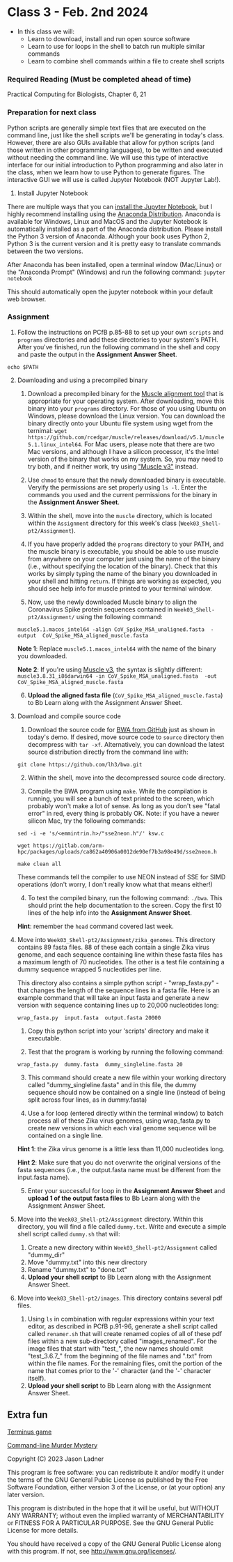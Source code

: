 # Class 3 - Feb. 2nd 2024
- In this class we will:
    - Learn to download, install and run open source software
    - Learn to use for loops in the shell to batch run multiple similar commands
    - Learn to combine shell commands within a file to create shell scripts

### Required Reading (**Must be completed ahead of time**)
Practical Computing for Biologists, Chapter 6, 21

### Preparation for next class

Python scripts are generally simple text files that are executed on the command line, just like the shell scripts we'll be generating in today's class. However, there are also GUIs available that allow for python scripts (and those written in other programming languages), to be written and executed without needing the command line. We will use this type of interactive interface for our initial introduction to Python programming and also later in the class, when we learn how to use Python to generate figures. The interactive GUI we will use is called Jupyter Notebook (NOT Jupyter Lab!). 

1. Install Jupyter Notebook

There are multiple ways that you can [install the Jupyter Notebook](http://jupyter.org/install), but I highly recommend installing using the [Anaconda Distribution](https://www.anaconda.com/download/). Anaconda is available for Windows, Linux and MacOS and the Jupyter Notebook is automatically installed as a part of the Anaconda distribution. Please install the Python 3 version of Anaconda. Although your book uses Python 2, Python 3 is the current version and it is pretty easy to translate commands between the two versions. 

After Anaconda has been installed, open a terminal window (Mac/Linux) or the "Anaconda Prompt" (Windows) and run the following command: ```jupyter notebook```

This should automatically open the jupyter notebook within your default web browser. 

### Assignment

1. Follow the instructions on PCfB p.85-88 to set up your own ```scripts``` and ```programs``` directories and add these directories to your system's PATH. After you've finished, run the following command in the shell and copy and paste the output in the **Assignment Answer Sheet**.

```echo $PATH```

2. Downloading and using a precompiled binary

    1. Download a precompiled binary for the [Muscle alignment tool](https://github.com/rcedgar/muscle/releases/tag/v5.1) that is  appropriate for your operating system. After downloading, move this binary into your ```programs``` directory. For those of you using Ubuntu on Windows, please download the Linux version. You can download the binary directly onto your Ubuntu file system using wget from the ternimal: ```wget https://github.com/rcedgar/muscle/releases/download/v5.1/muscle5.1.linux_intel64```. For Mac users, please note that there are two Mac versions, and although I have a silicon processor, it's the Intel version of the binary that works on my system. So, you may need to try both, and if neither work, try using ["Muscle v3"]("https://drive5.com/muscle/downloads_v3.htm") instead.
    
    2. Use ```chmod``` to ensure that the newly downloaded binary is executable. Veryify the permissions are set properly using ```ls -l```. Enter the commands you used and the current permissions for the binary in the **Assignment Answer Sheet**.
    
    3. Within the shell, move into  the ```muscle``` directory, which is located within the ```Assignment``` directory for this week's class (```Week03_Shell-pt2/Assignment```).
    
    4. If you have properly added the ```programs``` directory to your PATH, and the muscle binary is executable, you should be able to use muscle from anywhere on your computer just using the name of the binary (i.e., without specifying the location of the binary). Check that this works by simply typing the name of the binary you downloaded in your shell and hitting ```return```. If things are working as expected, you should see help info for muscle printed to your terminal window. 
    
    5. Now, use the newly downloaded Muscle binary to align the Coronavirus Spike protein sequences contained in ```Week03_Shell-pt2/Assignment/``` using the following command:
    
    ```muscle5.1.macos_intel64 -align CoV_Spike_MSA_unaligned.fasta  -output  CoV_Spike_MSA_aligned_muscle.fasta```
    
    **Note 1**: Replace ```muscle5.1.macos_intel64``` with the name of the binary you downloaded. 
    
    **Note 2**: If you're using [Muscle v3](https://drive5.com/muscle/downloads_v3.htm), the syntax is slightly different: ```muscle3.8.31_i86darwin64 -in CoV_Spike_MSA_unaligned.fasta  -out  CoV_Spike_MSA_aligned_muscle.fasta```
    
    6.  **Upload the aligned fasta file** (```CoV_Spike_MSA_aligned_muscle.fasta```) to Bb Learn along with the Assignment Answer Sheet. 


3. Download and compile source code
    
    1. Download the source code for [BWA from GitHub](https://sourceforge.net/projects/bio-bwa/files/) just as shown in today's demo. If desired, move source code to ```source``` directory then decompress with ```tar -xf```. Alternatively, you can download the latest source distribution directly from the command line with: 
    
    ```git clone https://github.com/lh3/bwa.git```
    
    2. Within the shell, move into the decompressed source code directory. 
    
    3. Compile the BWA program using ```make```. While the compilation is running, you will see a bunch of text printed to the screen, which probably won't make a lot of sense. As long as you don't see "fatal error" in red, every thing is probably OK. Note: if you have a newer silicon Mac, try the following commands:
    
    ```sed -i -e 's/<emmintrin.h>/"sse2neon.h"/' ksw.c```
    
    ```wget https://gitlab.com/arm-hpc/packages/uploads/ca862a40906a0012de90ef7b3a98e49d/sse2neon.h```
    
    ```make clean all```
    
    These commands tell the compiler to use NEON instead of SSE for SIMD operations (don't worry, I don't really know what that means either!)
    
    4. To test the compiled binary, run the following command: ```./bwa```. This should print the help documentation to the screen. Copy the first 10 lines of the help info into the **Assignment Answer Sheet**.
    
    **Hint**: remember the ```head``` command covered last week.  


4. Move into ```Week03_Shell-pt2/Assignment/zika_genomes```. This directory contains 89 fasta files. 88 of these each contain a single Zika virus genome, and each sequence containing line within these fasta files has a maximum length of 70 nucleotides. The other is a test file containing a dummy sequence wrapped 5 nucleotides per line.

    This directory also contains a simple python script - "wrap_fasta.py" - that changes the length of the sequence lines in a fasta file. Here is an example command that will take an input fasta and generate a new version with sequence containing lines up to 20,000 nucleotides long:

    ```wrap_fasta.py  input.fasta  output.fasta 20000```

    1. Copy this python script into your 'scripts' directory and make it executable.  

    2. Test that the program is working by running the following command:

    ```wrap_fasta.py  dummy.fasta  dummy_singleline.fasta 20```

    3. This command should create a new file within your working directory called "dummy_singleline.fasta" and in this file, the dummy sequence should now be contained on a single line (instead of being split across four lines, as in dummy.fasta)

    4. Use a for loop (entered directly within the terminal window) to batch process all of these Zika virus genomes, using wrap_fasta.py to create new versions in which each viral genome sequence will be contained on a single line.
    
    **Hint 1**: the Zika virus genome is a little less than 11,000 nucleotides long. 
    
    **Hint 2**: Make sure that you do not overwrite the original versions of the fasta sequences (i.e., the output.fasta name must be different from the input.fasta name).
    
    5. Enter your successful for loop in the **Assignment Answer Sheet** and **upload 1 of the output fasta files** to Bb Learn along with the Assignment Answer Sheet.

5. Move into the ```Week03_Shell-pt2/Assignment``` directory. Within this directory, you will find a file called ```dummy.txt```. Write and execute a simple shell script called ```dummy.sh``` that will:
    1. Create a new directory within ```Week03_Shell-pt2/Assignment``` called "dummy_dir"
    2. Move "dummy.txt" into this new directory
    3. Rename "dummy.txt" to "done.txt"
    4. **Upload your shell script** to Bb Learn along with the Assignment Answer Sheet. 


6. Move into ```Week03_Shell-pt2/images```. This directory contains several pdf files. 
    1. Using ```ls``` in combination with regular expressions within your text editor, as described in PCfB p.91-96, generate a shell script called called ```renamer.sh``` that will create renamed copies of all of these pdf files within a new sub-directory called "images\_renamed". For the image files that start with "test\_", the new names should omit "test\_3.6.7\_" from the beginning of the file names and ".txt" from within the file names. For the remaining files, omit the portion of the name that comes prior to the '-' character (and the '-' character itself).
    2. **Upload your shell script** to Bb Learn along with the Assignment Answer Sheet. 



## Extra fun

[Terminus game](http://web.mit.edu/mprat/Public/web/Terminus/Web/main.html)

[Command-line Murder Mystery](https://github.com/veltman/clmystery/)

Copyright (C) 2023  Jason Ladner

This program is free software: you can redistribute it and/or modify
it under the terms of the GNU General Public License as published by
the Free Software Foundation, either version 3 of the License, or
(at your option) any later version.

This program is distributed in the hope that it will be useful,
but WITHOUT ANY WARRANTY; without even the implied warranty of
MERCHANTABILITY or FITNESS FOR A PARTICULAR PURPOSE.  See the
GNU General Public License for more details.

You should have received a copy of the GNU General Public License
along with this program.  If not, see <http://www.gnu.org/licenses/>.




